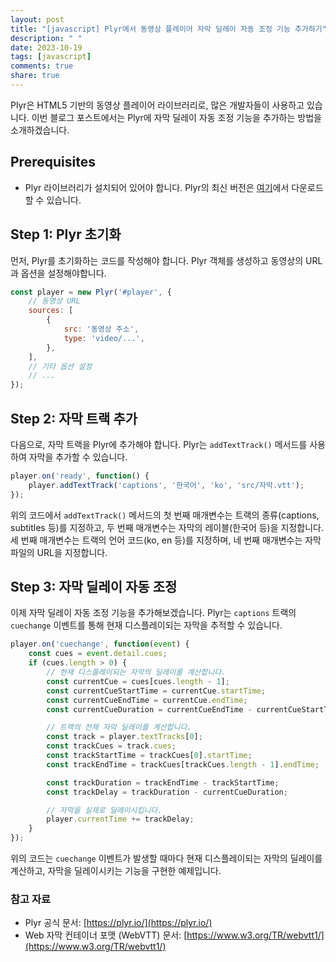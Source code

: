 ```yaml
---
layout: post
title: "[javascript] Plyr에서 동영상 플레이어 자막 딜레이 자동 조정 기능 추가하기"
description: " "
date: 2023-10-19
tags: [javascript]
comments: true
share: true
---
```


Plyr은 HTML5 기반의 동영상 플레이어 라이브러리로, 많은 개발자들이 사용하고 있습니다. 이번 블로그 포스트에서는 Plyr에 자막 딜레이 자동 조정 기능을 추가하는 방법을 소개하겠습니다.

## Prerequisites
- Plyr 라이브러리가 설치되어 있어야 합니다. Plyr의 최신 버전은 [여기](https://plyr.io/)에서 다운로드할 수 있습니다.

## Step 1: Plyr 초기화
먼저, Plyr를 초기화하는 코드를 작성해야 합니다. Plyr 객체를 생성하고 동영상의 URL과 옵션을 설정해야합니다.

```javascript
const player = new Plyr('#player', {
    // 동영상 URL
    sources: [
        {
            src: '동영상 주소',
            type: 'video/...',
        },
    ],
    // 기타 옵션 설정
    // ...
});
```

## Step 2: 자막 트랙 추가
다음으로, 자막 트랙을 Plyr에 추가해야 합니다. Plyr는 `addTextTrack()` 메서드를 사용하여 자막을 추가할 수 있습니다.

```javascript
player.on('ready', function() {
    player.addTextTrack('captions', '한국어', 'ko', 'src/자막.vtt');
});
```

위의 코드에서 `addTextTrack()` 메서드의 첫 번째 매개변수는 트랙의 종류(captions, subtitles 등)를 지정하고, 두 번째 매개변수는 자막의 레이블(한국어 등)을 지정합니다. 세 번째 매개변수는 트랙의 언어 코드(ko, en 등)를 지정하며, 네 번째 매개변수는 자막 파일의 URL을 지정합니다.

## Step 3: 자막 딜레이 자동 조정
이제 자막 딜레이 자동 조정 기능을 추가해보겠습니다. Plyr는 `captions` 트랙의 `cuechange` 이벤트를 통해 현재 디스플레이되는 자막을 추적할 수 있습니다.

```javascript
player.on('cuechange', function(event) {
    const cues = event.detail.cues;
    if (cues.length > 0) {
        // 현재 디스플레이되는 자막의 딜레이를 계산합니다.
        const currentCue = cues[cues.length - 1];
        const currentCueStartTime = currentCue.startTime;
        const currentCueEndTime = currentCue.endTime;
        const currentCueDuration = currentCueEndTime - currentCueStartTime;

        // 트랙의 전체 자막 딜레이를 계산합니다.
        const track = player.textTracks[0];
        const trackCues = track.cues;
        const trackStartTime = trackCues[0].startTime;
        const trackEndTime = trackCues[trackCues.length - 1].endTime;

        const trackDuration = trackEndTime - trackStartTime;
        const trackDelay = trackDuration - currentCueDuration;

        // 자막을 실제로 딜레이시킵니다.
        player.currentTime += trackDelay;
    }
});
```

위의 코드는 `cuechange` 이벤트가 발생할 때마다 현재 디스플레이되는 자막의 딜레이를 계산하고, 자막을 딜레이시키는 기능을 구현한 예제입니다.

### 참고 자료
- Plyr 공식 문서: [https://plyr.io/](https://plyr.io/)
- Web 자막 컨테이너 포맷 (WebVTT) 문서: [https://www.w3.org/TR/webvtt1/](https://www.w3.org/TR/webvtt1/)
